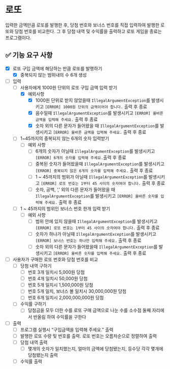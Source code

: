 # 로또
입력한 금액만큼 로또를 발행한 후, 당첨 번호와 보너스 번호를 직접 입력하여 발행한 로또와 당첨 번호를 비교한다. 그 후 당첨 내역 및 수익률을 출력하고 로또 게임을 종료는 프로그램이다.

## ✅ 기능 요구 사항

- [x]  로또 구입 금액에 해당하는 만큼 로또를 발행하기
    - [x]  중복되지 않는 범위내의 수 6개 생성
- [ ]  입력
    - [ ]  사용자에게 1000원 단위의 로또 구입 금액 입력 받기
        - [x]  예외사항
            - [x]  1000원 단위로 받지 않았을때 `IllegalArgumentException`를 발생시키고 `[ERROR] 1000원 단위의 금액이어야 합니다.` 출력 후 종료
            - [x]  음수일때 `IllegalArgumentException`를 발생시키고 `[ERROR] 올바른 금액을 입력해 주세요.` 출력 후 종료
            - [x]  숫자 외의 다른 문자가 들어왔을 때 `IllegalArgumentException`를 발생시키고 `[ERROR] 올바른 금액을 입력해 주세요.` 출력 후 종료
    - [ ]  1~45까지의 중복되지 않는 6개의 숫자 입력받기
        - [ ]  예외 사항
            - [ ]  6개의 숫자가 아닐때 `IllegalArgumentException`를 발생시키고 `[ERROR] 6개의 숫자를 입력해 주세요.`출력 후 종료
            - [ ]  중복된 숫자가 들어왔을때 `IllegalArgumentException`를 발생시키고 `[ERROR] 중복되지 않은 6개의 숫자를 입력해 주세요.` 출력 후 종료
            - [ ]  1 ~ 45까지의 범위가 아닐때 `IllegalArgumentException`를 발생시키고 `[ERROR] 로또 번호는 1부터 45 사이의 숫자여야 합니다.` 출력 후 종료
            - [ ]  숫자, 공백, ‘,’ 외의 다른 문자가 들어왔을 때 `IllegalArgumentException`를 발생시키고 `[ERROR] 올바른 숫자를 입력해 주세요.` 출력 후 종료
    - [ ]  1 ~ 45까지의 범위인 보너스 번호 한개 입력 받기
        - [ ]  예외 사항
            - [ ]  범위 안에 있지 않을때 `IllegalArgumentException`를 발생시키고 `[ERROR] 로또 번호는 1부터 45 사이의 숫자여야 합니다.` 출력 후 종료
            - [ ]  숫자가 하나가 아닐때 `IllegalArgumentException`를 발생시키고 `[ERROR] 보너스 번호는 하나만 입력해 주세요.` 출력 후 종료
            - [ ]  숫자 외의 다른 문자가 들어왔을때 `IllegalArgumentException`를 발생시키고 `[ERROR] 올바른 숫자를 입력해 주세요.` 출력 후 종료
- [ ]  사용자가 구매한 로또 번호와 당첨 번호를 비교
    - [ ]  당첨 내역 구하기
        - [ ]  번호 3개 일치시 5,000원 당첨
        - [ ]  번호 4개 일치시 50,000원 당첨
        - [ ]  번호 5개 일치시 1,500,000원 당첨
        - [ ]  번호 5개 일치, 보너스 볼 일치시 30,000,000원 당첨
        - [ ]  번호 6개 일치시 2,000,000,000원 당첨
    - [ ]  수익률 구하기
        - [ ]  당첨금을 모두 더한 수를 로또 구매 금액으로 나눈 수를 소수점 둘째 자리에서 반올림 하여 수익률을 구한다
- [ ]  출력
    - [ ]  프로그램 실행시 “구입금액을 입력해 주세요.” 출력
    - [ ]  발행한 로또 수량 및 번호를 출력. 로또 번호는 오름차순으로 정렬하여 출력
    - [ ]  당첨 내역 출력
        - [ ]  몇개의 숫자가 일치했는지, 얼마의 금액에 당첨됐는지, 등수당 각각 몇개에 당첨됐는지 출력
    - [ ]  수익률 출력